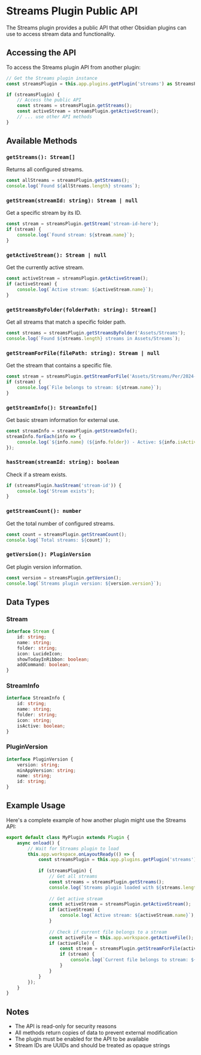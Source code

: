 # Streams Plugin Public API

The Streams plugin provides a public API that other Obsidian plugins can use to access stream data and functionality.

## Accessing the API

To access the Streams plugin API from another plugin:

```typescript
// Get the Streams plugin instance
const streamsPlugin = this.app.plugins.getPlugin('streams') as StreamsPlugin;

if (streamsPlugin) {
    // Access the public API
    const streams = streamsPlugin.getStreams();
    const activeStream = streamsPlugin.getActiveStream();
    // ... use other API methods
}
```

## Available Methods

### `getStreams(): Stream[]`
Returns all configured streams.

```typescript
const allStreams = streamsPlugin.getStreams();
console.log(`Found ${allStreams.length} streams`);
```

### `getStream(streamId: string): Stream | null`
Get a specific stream by its ID.

```typescript
const stream = streamsPlugin.getStream('stream-id-here');
if (stream) {
    console.log(`Found stream: ${stream.name}`);
}
```

### `getActiveStream(): Stream | null`
Get the currently active stream.

```typescript
const activeStream = streamsPlugin.getActiveStream();
if (activeStream) {
    console.log(`Active stream: ${activeStream.name}`);
}
```

### `getStreamsByFolder(folderPath: string): Stream[]`
Get all streams that match a specific folder path.

```typescript
const streams = streamsPlugin.getStreamsByFolder('Assets/Streams');
console.log(`Found ${streams.length} streams in Assets/Streams`);
```

### `getStreamForFile(filePath: string): Stream | null`
Get the stream that contains a specific file.

```typescript
const stream = streamsPlugin.getStreamForFile('Assets/Streams/Per/2024-01-15.md');
if (stream) {
    console.log(`File belongs to stream: ${stream.name}`);
}
```

### `getStreamInfo(): StreamInfo[]`
Get basic stream information for external use.

```typescript
const streamInfo = streamsPlugin.getStreamInfo();
streamInfo.forEach(info => {
    console.log(`${info.name} (${info.folder}) - Active: ${info.isActive}`);
});
```

### `hasStream(streamId: string): boolean`
Check if a stream exists.

```typescript
if (streamsPlugin.hasStream('stream-id')) {
    console.log('Stream exists');
}
```

### `getStreamCount(): number`
Get the total number of configured streams.

```typescript
const count = streamsPlugin.getStreamCount();
console.log(`Total streams: ${count}`);
```

### `getVersion(): PluginVersion`
Get plugin version information.

```typescript
const version = streamsPlugin.getVersion();
console.log(`Streams plugin version: ${version.version}`);
```

## Data Types

### Stream
```typescript
interface Stream {
    id: string;
    name: string;
    folder: string;
    icon: LucideIcon;
    showTodayInRibbon: boolean;
    addCommand: boolean;
}
```

### StreamInfo
```typescript
interface StreamInfo {
    id: string;
    name: string;
    folder: string;
    icon: string;
    isActive: boolean;
}
```

### PluginVersion
```typescript
interface PluginVersion {
    version: string;
    minAppVersion: string;
    name: string;
    id: string;
}
```

## Example Usage

Here's a complete example of how another plugin might use the Streams API:

```typescript
export default class MyPlugin extends Plugin {
    async onload() {
        // Wait for Streams plugin to load
        this.app.workspace.onLayoutReady(() => {
            const streamsPlugin = this.app.plugins.getPlugin('streams') as StreamsPlugin;
            
            if (streamsPlugin) {
                // Get all streams
                const streams = streamsPlugin.getStreams();
                console.log(`Streams plugin loaded with ${streams.length} streams`);
                
                // Get active stream
                const activeStream = streamsPlugin.getActiveStream();
                if (activeStream) {
                    console.log(`Active stream: ${activeStream.name}`);
                }
                
                // Check if current file belongs to a stream
                const activeFile = this.app.workspace.getActiveFile();
                if (activeFile) {
                    const stream = streamsPlugin.getStreamForFile(activeFile.path);
                    if (stream) {
                        console.log(`Current file belongs to stream: ${stream.name}`);
                    }
                }
            }
        });
    }
}
```

## Notes

- The API is read-only for security reasons
- All methods return copies of data to prevent external modification
- The plugin must be enabled for the API to be available
- Stream IDs are UUIDs and should be treated as opaque strings
